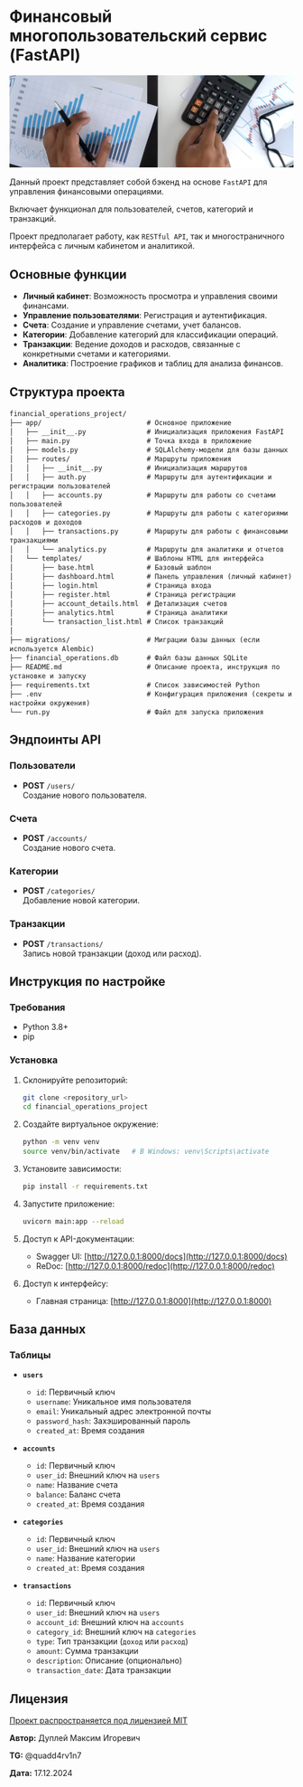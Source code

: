 # Финансовый многопользовательский сервис (FastAPI)

![finance_service](img/finance_service.png)

Данный проект представляет собой бэкенд на основе `FastAPI` для управления финансовыми операциями.

Включает функционал для пользователей, счетов, категорий и транзакций. 

Проект предполагает работу, как `RESTful API`, так и многостраничного интерфейса с личным кабинетом и аналитикой.

## Основные функции

- **Личный кабинет**: Возможность просмотра и управления своими финансами.
- **Управление пользователями**: Регистрация и аутентификация.
- **Счета**: Создание и управление счетами, учет балансов.
- **Категории**: Добавление категорий для классификации операций.
- **Транзакции**: Ведение доходов и расходов, связанные с конкретными счетами и категориями.
- **Аналитика**: Построение графиков и таблиц для анализа финансов.

## Структура проекта

```
financial_operations_project/
├── app/                          # Основное приложение
│   ├── __init__.py               # Инициализация приложения FastAPI
│   ├── main.py                   # Точка входа в приложение
│   ├── models.py                 # SQLAlchemy-модели для базы данных
│   ├── routes/                   # Маршруты приложения
│   │   ├── __init__.py           # Инициализация маршрутов
│   │   ├── auth.py               # Маршруты для аутентификации и регистрации пользователей
│   │   ├── accounts.py           # Маршруты для работы со счетами пользователей
│   │   ├── categories.py         # Маршруты для работы с категориями расходов и доходов
│   │   ├── transactions.py       # Маршруты для работы с финансовыми транзакциями
│   │   └── analytics.py          # Маршруты для аналитики и отчетов
│   └── templates/                # Шаблоны HTML для интерфейса
│       ├── base.html             # Базовый шаблон
│       ├── dashboard.html        # Панель управления (личный кабинет)
│       ├── login.html            # Страница входа
│       ├── register.html         # Страница регистрации
│       ├── account_details.html  # Детализация счетов
│       ├── analytics.html        # Страница аналитики
│       └── transaction_list.html # Список транзакций
│
├── migrations/                   # Миграции базы данных (если используется Alembic)
├── financial_operations.db       # Файл базы данных SQLite
├── README.md                     # Описание проекта, инструкция по установке и запуску
├── requirements.txt              # Список зависимостей Python
├── .env                          # Конфигурация приложения (секреты и настройки окружения)
└── run.py                        # Файл для запуска приложения
```

## Эндпоинты API

### Пользователи

- **POST** `/users/`  
  Создание нового пользователя.

### Счета

- **POST** `/accounts/`  
  Создание нового счета.

### Категории

- **POST** `/categories/`  
  Добавление новой категории.

### Транзакции

- **POST** `/transactions/`  
  Запись новой транзакции (доход или расход).

## Инструкция по настройке

### Требования

- Python 3.8+
- pip

### Установка

1. Склонируйте репозиторий:
   ```bash
   git clone <repository_url>
   cd financial_operations_project
   ```

2. Создайте виртуальное окружение:
   ```bash
   python -m venv venv
   source venv/bin/activate   # В Windows: venv\Scripts\activate
   ```

3. Установите зависимости:
   ```bash
   pip install -r requirements.txt
   ```

4. Запустите приложение:
   ```bash
   uvicorn main:app --reload
   ```

5. Доступ к API-документации:
   - Swagger UI: [http://127.0.0.1:8000/docs](http://127.0.0.1:8000/docs)  
   - ReDoc: [http://127.0.0.1:8000/redoc](http://127.0.0.1:8000/redoc)

6. Доступ к интерфейсу:
   - Главная страница: [http://127.0.0.1:8000](http://127.0.0.1:8000)

## База данных

### Таблицы

- **`users`**  
  - `id`: Первичный ключ  
  - `username`: Уникальное имя пользователя  
  - `email`: Уникальный адрес электронной почты  
  - `password_hash`: Захэшированный пароль  
  - `created_at`: Время создания

- **`accounts`**  
  - `id`: Первичный ключ  
  - `user_id`: Внешний ключ на `users`  
  - `name`: Название счета  
  - `balance`: Баланс счета  
  - `created_at`: Время создания

- **`categories`**  
  - `id`: Первичный ключ  
  - `user_id`: Внешний ключ на `users`  
  - `name`: Название категории  
  - `created_at`: Время создания

- **`transactions`**  
  - `id`: Первичный ключ  
  - `user_id`: Внешний ключ на `users`  
  - `account_id`: Внешний ключ на `accounts`  
  - `category_id`: Внешний ключ на `categories`  
  - `type`: Тип транзакции (`доход` или `расход`)  
  - `amount`: Сумма транзакции  
  - `description`: Описание (опционально)  
  - `transaction_date`: Дата транзакции

## Лицензия

[Проект распространяется под лицензией MIT](https://github.com/QuadDarv1ne/financial_operations_project/blob/master/LICENCE)



**Автор:** Дуплей Максим Игоревич

**TG:** @quadd4rv1n7

**Дата:** 17.12.2024
